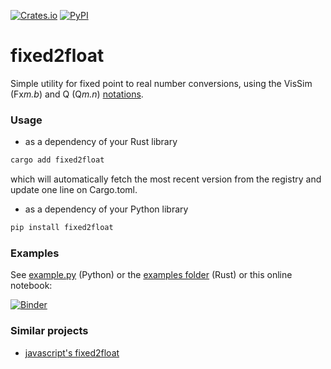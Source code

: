 [![Crates.io](https://img.shields.io/crates/v/fixed2float)](https://crates.io/crates/fixed2float)
[![PyPI](https://img.shields.io/pypi/v/fixed2float)](https://pypi.org/project/fixed2float/)

# fixed2float

Simple utility for fixed point to real number conversions, using the VisSim (Fx*m.b*) and Q (Q*m.n*) [notations](https://en.wikipedia.org/wiki/Fixed-point_arithmetic#Notations).

### Usage

- as a dependency of your Rust library

```sh
cargo add fixed2float
```

which will automatically fetch the most recent version from the registry and update one line on Cargo.toml.

- as a dependency of your Python library

```sh
pip install fixed2float
```


### Examples

See [example.py](https://github.com/urbanij/fixed2float/blob/master/py-fixed2float/examples/example.py) (Python) or the [examples folder](https://github.com/urbanij/fixed2float/tree/master/examples) (Rust) or this online notebook:

[![Binder](https://mybinder.org/badge_logo.svg)](https://mybinder.org/v2/gh/urbanij/fixed2float/HEAD?labpath=py-fixed2float%2Fexamples%2Fnotebook.ipynb)

<!-- ### Screencast -->

<!-- [![asciicast](https://asciinema.org/a/463661.svg)](https://asciinema.org/a/463661) -->


### Similar projects

- [javascript's fixed2float](https://www.npmjs.com/package/fixed2float)
